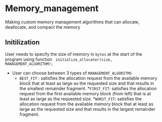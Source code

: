 # Memory_management
Making custom memory management algorithms that can allocate, deallocate, and compact the memory

## Initilization 
User needs to specify the size of memory in `bytes` at the start of the program using function ``` initialize_allocator(size, MANAGEMENT_ALGORITHM);```
* User can choose between 3 types of `MANAGEMENT_ALGORITMS`
    * `BEST_FIT` : satisfies the allocation request from the available memory block that at least as large as the requested size and that results in the smallest remainder fragment.
    *`FIRST_FIT`: satisfies the allocation request from the first available memory block (from left) that is at least as large as the requested size.
    *`WORST_FIT`: satisfies the allocation request from the available memory block that at least as large as the requested size and that results in the largest remainder fragment.

##


